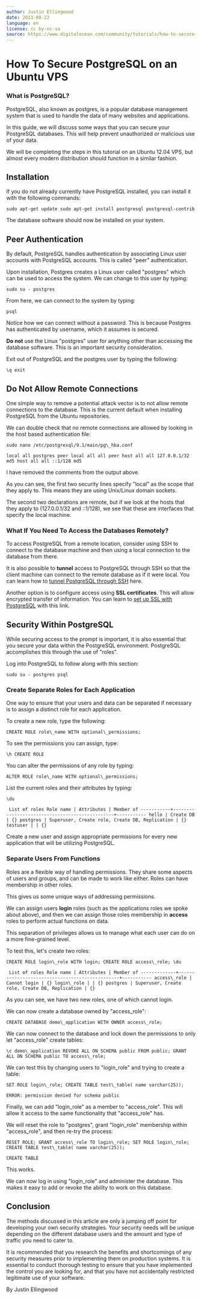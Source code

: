 ```yaml
---
author: Justin Ellingwood
date: 2013-08-22
language: en
license: cc by-nc-sa
source: https://www.digitalocean.com/community/tutorials/how-to-secure-postgresql-on-an-ubuntu-vps
---
```


# How To Secure PostgreSQL on an Ubuntu VPS

### **What is PostgreSQL?**

PostgreSQL, also known as postgres, is a popular database management system that is used to handle the data of many websites and applications.

In this guide, we will discuss some ways that you can secure your PostgreSQL databases. This will help prevent unauthorized or malicious use of your data.

We will be completing the steps in this tutorial on an Ubuntu 12.04 VPS, but almost every modern distribution should function in a similar fashion.

## Installation

If you do not already currently have PostgreSQL installed, you can install it with the following commands:

    sudo apt-get update sudo apt-get install postgresql postgresql-contrib

The database software should now be installed on your system.

## Peer Authentication

By default, PostgreSQL handles authentication by associating Linux user accounts with PostgreSQL accounts. This is called "peer" authentication.

Upon installation, Postgres creates a Linux user called "postgres" which can be used to access the system. We can change to this user by typing:

    sudo su - postgres

From here, we can connect to the system by typing:

    psql

Notice how we can connect without a password. This is because Postgres has authenticated by username, which it assumes is secured.

**Do not** use the Linux "postgres" user for anything other than accessing the database software. This is an important security consideration.

Exit out of PostgreSQL and the postgres user by typing the following:

    \q exit

## Do Not Allow Remote Connections

One simple way to remove a potential attack vector is to not allow remote connections to the database. This is the current default when installing PostgreSQL from the Ubuntu repositories.

We can double check that no remote connections are allowed by looking in the host based authentication file:

    sudo nano /etc/postgresql/9.1/main/pg\_hba.conf

    local all postgres peer local all all peer host all all 127.0.0.1/32 md5 host all all ::1/128 md5

I have removed the comments from the output above.

As you can see, the first two security lines specify "local" as the scope that they apply to. This means they are using Unix/Linux domain sockets.

The second two declarations are remote, but if we look at the hosts that they apply to (127.0.0.1/32 and ::1/128), we see that these are interfaces that specify the local machine.

### **What If You Need To Access the Databases Remotely?**

To access PostgreSQL from a remote location, consider using SSH to connect to the database machine and then using a local connection to the database from there.

It is also possible to **tunnel** access to PostgreSQL through SSH so that the client machine can connect to the remote database as if it were local. You can learn how to [tunnel PostgreSQL through SSH](http://www.postgresql.org/docs/9.1/interactive/ssh-tunnels.html) here.

Another option is to configure access using **SSL certificates**. This will allow encrypted transfer of information. You can learn to [set up SSL with PostgreSQL](http://www.postgresql.org/docs/9.1/interactive/ssl-tcp.html) with this link.

## Security Within PostgreSQL

While securing access to the prompt is important, it is also essential that you secure your data within the PostgreSQL environment. PostgreSQL accomplishes this through the use of "roles".

Log into PostgreSQL to follow along with this section:

    sudo su - postgres psql

### **Create Separate Roles for Each Application**

One way to ensure that your users and data can be separated if necessary is to assign a distinct role for each application.

To create a new role, type the following:

    CREATE ROLE role\_name WITH optional\_permissions;

To see the permissions you can assign, type:

    \h CREATE ROLE

You can alter the permissions of any role by typing:

    ALTER ROLE role\_name WITH optional\_permissions;

List the current roles and their attributes by typing:

    \du

     List of roles Role name | Attributes | Member of -----------+------------------------------------------------+----------- hello | Create DB | {} postgres | Superuser, Create role, Create DB, Replication | {} testuser | | {}

Create a new user and assign appropriate permissions for every new application that will be utilizing PostgreSQL.

### **Separate Users From Functions**

Roles are a flexible way of handling permissions. They share some aspects of users and groups, and can be made to work like either. Roles can have membership in other roles.

This gives us some unique ways of addressing permissions.

We can assign users **login** roles (such as the applications roles we spoke about above), and then we can assign those roles membership in **access** roles to perform actual functions on data.

This separation of privileges allows us to manage what each user can do on a more fine-grained level.

To test this, let's create two roles:

    CREATE ROLE login\_role WITH login; CREATE ROLE access\_role; \du

     List of roles Role name | Attributes | Member of -------------+------------------------------------------------+----------- access\_role | Cannot login | {} login\_role | | {} postgres | Superuser, Create role, Create DB, Replication | {}

As you can see, we have two new roles, one of which cannot login.

We can now create a database owned by "access\_role":

    CREATE DATABASE demo\_application WITH OWNER access\_role;

We can now connect to the database and lock down the permissions to only let "access\_role" create tables:

    \c demo\_application REVOKE ALL ON SCHEMA public FROM public; GRANT ALL ON SCHEMA public TO access\_role;

We can test this by changing users to "login\_role" and trying to create a table:

    SET ROLE login\_role; CREATE TABLE test\_table( name varchar(25));

    ERROR: permission denied for schema public

Finally, we can add "login\_role" as a member to "access\_role". This will allow it access to the same functionality that "access\_role" has.

We will reset the role to "postgres", grant "login\_role" membership within "access\_role", and then re-try the process:

    RESET ROLE; GRANT access\_role TO login\_role; SET ROLE login\_role; CREATE TABLE test\_table( name varchar(25));

    CREATE TABLE

This works.

We can now log in using "login\_role" and administer the database. This makes it easy to add or revoke the ability to work on this database.

## Conclusion

The methods discussed in this article are only a jumping off point for developing your own security strategies. Your security needs will be unique depending on the different database users and the amount and type of traffic you need to cater to.

It is recommended that you research the benefits and shortcomings of any security measures prior to implementing them on production systems. It is essential to conduct thorough testing to ensure that you have implemented the control you are looking for, and that you have not accidentally restricted legitimate use of your software.

By Justin Ellingwood
